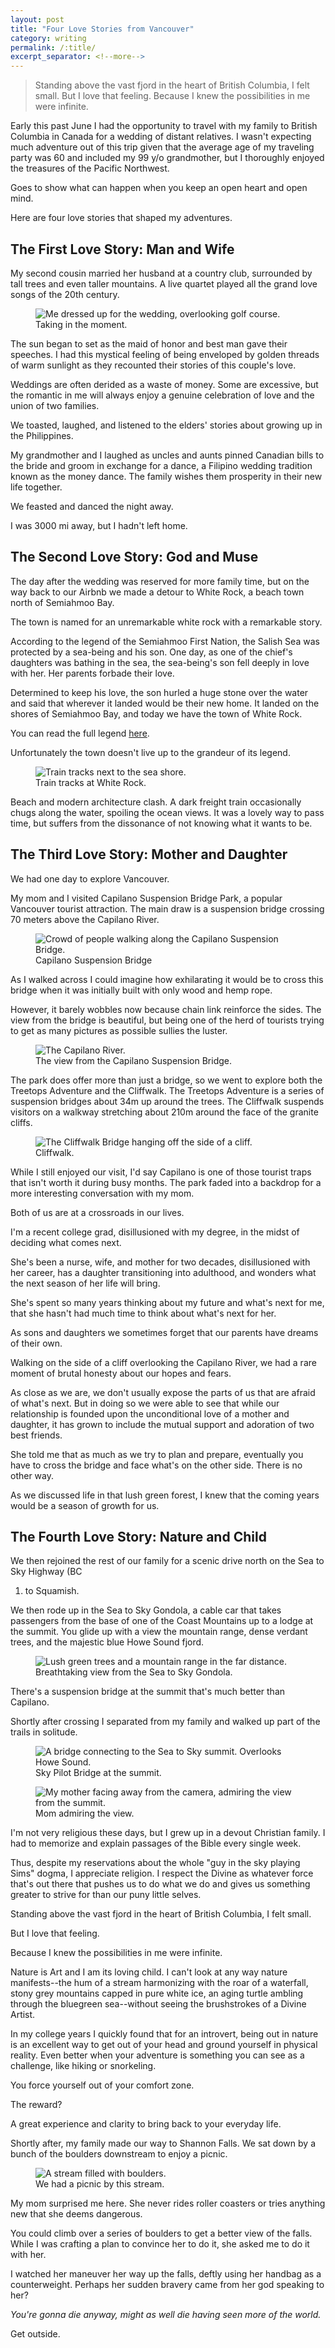 ```yaml
---
layout: post
title: "Four Love Stories from Vancouver"
category: writing
permalink: /:title/
excerpt_separator: <!--more-->
---
```

>Standing above the vast fjord in the heart of British Columbia, I felt small. But I love that feeling. Because I knew the possibilities in me were infinite.
<!--more-->

Early this past June I had the opportunity to travel with my family to British Columbia in Canada for a wedding of distant relatives. I wasn't expecting much adventure out of this trip given that the average age of my traveling party was 60 and included my 99 y/o grandmother, but I thoroughly enjoyed the treasures of the Pacific Northwest.

Goes to show what can happen when you keep an open heart and open mind.

Here are four love stories that shaped my adventures.

## The First Love Story: Man and Wife

My second cousin married her husband at a country club, surrounded by tall trees and even taller mountains. A live quartet played all the grand love songs of the 20th century.

<figure class="img-container">
        <img src="../assets/vancouver/me-wedding.jpg" alt="Me dressed up for the wedding, overlooking golf course.">
        <figcaption>Taking in the moment.</figcaption>
    </figure>

The sun began to set as the maid of honor and best man gave their speeches. I had this mystical feeling of being enveloped by golden threads of warm sunlight as they recounted their stories of this couple's love.

Weddings are often derided as a waste of money. Some are excessive, but the romantic in me will always enjoy a genuine celebration of love and the union of two families.

We toasted, laughed, and listened to the elders' stories about growing up in the Philippines.
    
My grandmother and I laughed as uncles and aunts pinned Canadian bills to the bride and groom in exchange for a dance, a Filipino wedding tradition known as the money dance. The family wishes them prosperity in their new life together.

We feasted and danced the night away.

I was 3000 mi away, but I hadn't left home.



## The Second Love Story: God and Muse
    
The day after the wedding was reserved for more family time, but on the way back to our Airbnb we made a detour to White Rock, a beach town north of Semiahmoo Bay.

The town is named for an unremarkable white rock with a remarkable story.

According to the legend of the Semiahmoo First Nation, the Salish Sea was protected by a sea-being and his son. One day, as one of the chief's daughters was bathing in the sea, the sea-being's son fell deeply in love with her. Her parents forbade their love.

Determined to keep his love, the son hurled a huge stone over the water and said that wherever it landed would be their new home. It landed on the shores of Semiahmoo Bay, and today we have the town of White Rock.

You can read the full legend <a href="http://www.whiterockmuseum.ca//wp-content/uploads/2018/01/The-Legend-of-PQuals.pdf" target="_blank">here</a>.

Unfortunately the town doesn't live up to the grandeur of its legend.
    
<figure class="img-container">
    <img src="/assets/vancouver/train-tracks.jpg" alt="Train tracks next to the sea shore.">
    <figcaption>Train tracks at White Rock.</figcaption>
</figure>

Beach and modern architecture clash. A dark freight train occasionally chugs along the water, spoiling the ocean views. It was a lovely way to pass time, but suffers from the dissonance of not knowing what it wants to be.

## The Third Love Story: Mother and Daughter

We had one day to explore Vancouver.

My mom and I visited Capilano Suspension Bridge Park, a popular Vancouver tourist attraction. The main draw is a suspension bridge crossing 70 meters above the Capilano River.
    
<figure class="img-container">
    <img src="../assets/vancouver/capilano-suspension-bridge.jpg"
            alt="Crowd of people walking along the Capilano Suspension Bridge.">
    <figcaption>Capilano Suspension Bridge</figcaption>
</figure>

As I walked across I could imagine how exhilarating it would be to cross this bridge when it was initially built with only wood and hemp rope.

However, it barely wobbles now because chain link reinforce the sides. The view from the bridge is beautiful, but being one of the herd of tourists trying to get as many pictures as possible sullies the luster.

<figure class="img-container">
    <img src="../assets/vancouver/view-from-bridge.jpg" alt="The Capilano River.">
    <figcaption>The view from the Capilano Suspension Bridge.</figcaption>
</figure>

The park does offer more than just a bridge, so we went to explore both the Treetops Adventure and the Cliffwalk. The Treetops Adventure is a series of suspension bridges about 34m up around the trees. The Cliffwalk suspends visitors on a walkway stretching about 210m around the face of the granite cliffs.

<figure class="img-container">
    <img src="../assets/vancouver/cliffwalk.jpg" alt="The Cliffwalk Bridge hanging off the side of a cliff.">
    <figcaption>Cliffwalk.</figcaption>
</figure>

While I still enjoyed our visit, I'd say Capilano is one of those tourist traps that isn't worth it during busy months. The park faded into a backdrop for a more interesting conversation with my mom.

Both of us are at a crossroads in our lives.

I'm a recent college grad, disillusioned with my degree, in the midst of deciding what comes next.

She's been a nurse, wife, and mother for two decades, disillusioned with her career, has a daughter transitioning into adulthood, and wonders what the next season of her life will bring.

She's spent so many years thinking about my future and what's next for me, that she hasn't had much time to think about what's next for her.

As sons and daughters we sometimes forget that our parents have dreams of their own.

Walking on the side of a cliff overlooking the Capilano River, we had a rare moment of brutal honesty about our hopes and fears.

As close as we are, we don't usually expose the parts of us that are afraid of what's next. But in doing so we were able to see that while our relationship is founded upon the unconditional love of a mother and daughter, it has grown to include the mutual support and adoration of two best friends.

She told me that as much as we try to plan and prepare, eventually you have to cross the bridge and face what's on the other side. There is no other way.

As we discussed life in that lush green forest, I knew that the coming years would be a season of growth for us.

## The Fourth Love Story: Nature and Child

We then rejoined the rest of our family for a scenic drive north on the Sea to Sky Highway (BC
1)  to Squamish.

We then rode up in the Sea to Sky Gondola, a cable car that takes passengers from the base of one of the Coast Mountains up to a lodge at the summit. You glide up with a view the mountain range, dense verdant trees, and the majestic blue Howe Sound fjord.

<figure class="img-container">
    <img src="../assets/vancouver/view-from-gondola.jpg" alt="Lush green trees and a mountain range in the far distance.">
    <figcaption>Breathtaking view from the Sea to Sky Gondola.</figcaption>
</figure>

There's a suspension bridge at the summit that's much better than Capilano.

Shortly after crossing I separated from my family and walked up part of the trails in solitude.

<figure class="img-container">
    <img src="../assets/vancouver/sky-pilot-bridge.jpg"
            alt="A bridge connecting to the Sea to Sky summit. Overlooks Howe Sound.">
    <figcaption>Sky Pilot Bridge at the summit.</figcaption>
</figure>

<figure class="img-container">
    <img src="../assets/vancouver/mom.jpg"
            alt="My mother facing away from the camera, admiring the view from the summit.">
    <figcaption>Mom admiring the view.</figcaption>
</figure>

I'm not very religious these days, but I grew up in a devout Christian family. I had to memorize and explain passages of the Bible every single week.

Thus, despite my reservations about the whole "guy in the sky playing Sims" dogma, I appreciate religion. I respect the Divine as whatever force that's out there that pushes us to do what we do and gives us something greater to strive for than our puny little selves.

Standing above the vast fjord in the heart of British Columbia, I felt small.

But I love that feeling.
    
Because I knew the possibilities in me were infinite.

Nature is Art and I am its loving child. I can't look at any way nature manifests--the hum of a stream harmonizing with the roar of a waterfall,  stony grey mountains capped in pure white ice, an aging turtle ambling through the bluegreen sea--without seeing the brushstrokes of a Divine Artist.

In my college years I quickly found that for an introvert, being out in nature is an excellent way to get out of your head and ground yourself in physical reality. Even better when your adventure is something you can see as a challenge, like hiking or snorkeling.

You force yourself out of your comfort zone.

The reward?

A great experience and clarity to bring back to your everyday life.
    
Shortly after, my family made our way to Shannon Falls. We sat down by a bunch of the boulders downstream to enjoy a picnic.

<figure class="img-container">
    <img src="../assets/vancouver/stream.jpg" alt="A stream filled with boulders.">
    <figcaption>We had a picnic by this stream.</figcaption>
</figure>

My mom surprised me here. She never rides roller coasters or tries anything new that she deems dangerous.

You could climb over a series of boulders to get a better view of the falls. While I was crafting a plan to convince her to do it, she asked me to do it with her.

I watched her maneuver her way up the falls, deftly using her handbag as a counterweight. Perhaps her sudden bravery came from her god speaking to her?

*You're gonna die anyway, might as well die having seen more of the world.*

Get outside.
